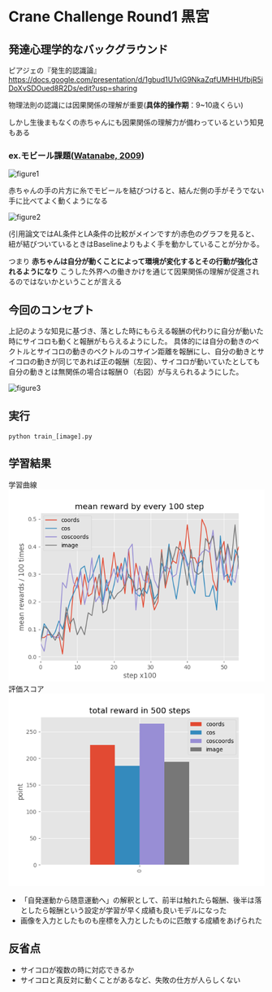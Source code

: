 # Crane Challenge Round1 黒宮
## 発達心理学的なバックグラウンド
ピアジェの『発生的認識論』
https://docs.google.com/presentation/d/1gbud1U1vlG9NkaZqfUMHHUfbjR5iDoXvSDOued8R2Ds/edit?usp=sharing

物理法則の認識には因果関係の理解が重要(**具体的操作期**：9~10歳くらい)

しかし生後まもなくの赤ちゃんにも因果関係の理解力が備わっているという知見もある

### ex.モビール課題([Watanabe, 2009](http://www.sciencedirect.com/science/article/pii/S0163638308001112))
![figure1](http://ars.els-cdn.com/content/image/1-s2.0-S0163638308001112-gr1.jpg)

赤ちゃんの手の片方に糸でモビールを結びつけると、結んだ側の手がそうでない手に比べてよく動くようになる

![figure2](http://ars.els-cdn.com/content/image/1-s2.0-S0163638308001112-gr3.jpg)

(引用論文ではAL条件とLA条件の比較がメインですが)赤色のグラフを見ると、紐が結びついているときはBaselineよりもよく手を動かしていることが分かる。

つまり __赤ちゃんは自分が動くことによって環境が変化するとその行動が強化されるようになり__ こうした外界への働きかけを通じて因果関係の理解が促進されるのではないかということが言える

## 今回のコンセプト
上記のような知見に基づき、落とした時にもらえる報酬の代わりに自分が動いた時にサイコロも動くと報酬がもらえるようにした。
具体的には自分の動きのベクトルとサイコロの動きのベクトルのコサイン距離を報酬にし、自分の動きとサイコロの動きが同じであれば正の報酬（左図）、サイコロが動いていたとしても自分の動きとは無関係の場合は報酬０（右図）が与えられるようにした。

![figure3](https://docs.google.com/drawings/d/1FpnXTANDI_mWe0Tli5q8tpTR1Op9_q9mTwQhJiNcdSw/pub?w=480&amp;h=360)

## 実行
`python train_[image].py`

## 学習結果
学習曲線
![learning_curve](./png/learning_curve2.png)
評価スコア
![result](./png/result2.png)

+ 「自発運動から随意運動へ」の解釈として、前半は触れたら報酬、後半は落としたら報酬という設定が学習が早く成績も良いモデルになった
+ 画像を入力としたものも座標を入力としたものに匹敵する成績をあげられた


## 反省点
+ サイコロが複数の時に対応できるか
+ サイコロと真反対に動くことがあるなど、失敗の仕方が人らしくない
